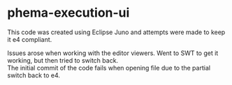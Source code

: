 # phema-execution-ui

This code was created using Eclipse Juno and attempts were made to keep it e4 compliant.

Issues arose when working with the editor viewers.  Went to SWT to get it working, but then tried to switch back.  
The initial commit of the code fails when opening file due to the partial switch back to e4.
